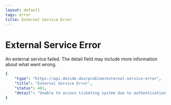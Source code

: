 ```yaml
---
layout: default
tags: error
title: External Service Error
---
```

# External Service Error

An external service failed. The detail field may include more information about
what went wrong.

```yaml
{
    "type": "https://api.dezide.dev/problem/external-service-error",
    "title": "External Service Error",
    "status": 401,
    "detail": "Unable to access ticketing system due to authentication failure"
}
```
